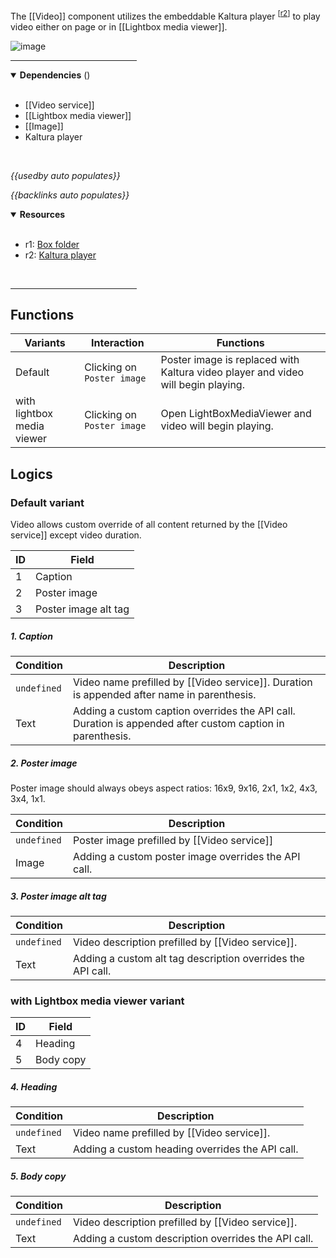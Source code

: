 <!-- category start --><!-- category end -->

The [[Video]] component utilizes the embeddable Kaltura player <sup>[[r2](#resources)]</sup> to play video either on page or in [[Lightbox media viewer]].

![image](https://user-images.githubusercontent.com/3793636/119056886-12b23f00-b991-11eb-8bbc-e74e60c687e1.png)

<hr width="40%" />

<!-- toc start open="true" --><!-- toc end -->

<details open="true">
  <summary><strong>Dependencies</strong> (<!-- dependencyCount start --><!-- dependencyCount end -->)</summary><br />

- [[Video service]]
- [[Lightbox media viewer]]
- [[Image]]
- Kaltura player

<br />
</details>

<!-- usedby start open="true" -->
*{{usedby auto populates}}*
<!-- usedby end -->

<!-- backlinks start open="true" -->
*{{backlinks auto populates}}*
<!-- backlinks end -->

<a name="resources"></a>
<details open="true">
  <summary><strong>Resources</strong></summary><br />

- r1: [Box folder](https://ibm.box.com/s/9q7rdj73m32hufcw1xwl1td6nr88rghm)
- r2: [Kaltura player](http://player.kaltura.com/docs/api)

<br />
</details>

<hr width="40%" />

## Functions

| Variants | Interaction | Functions |
| -------- | ----------- | --------- |
| Default | Clicking on `Poster image` | Poster image is replaced with Kaltura video player and video will begin playing. |  
| with lightbox media viewer | Clicking on `Poster image` | Open LightBoxMediaViewer and video will begin playing. |


## Logics

### Default variant

Video allows custom override of all content returned by the [[Video service]] except video duration.

| ID  | Field |
| --- | ----- |
| 1   | Caption |
| 2   | Poster image |
| 3   | Poster image alt tag |

##### 1. Caption

| Condition | Description |
| --------- | ----------- |
| `undefined` | Video name prefilled by [[Video service]]. Duration is appended after name in parenthesis. |
| Text | Adding a custom caption overrides the API call. Duration is appended after custom caption in parenthesis. |

##### 2. Poster image

Poster image should always obeys aspect ratios: 16x9, 9x16, 2x1, 1x2, 4x3, 3x4, 1x1.

| Condition | Description |
| --------- | ----------- |
| `undefined` | Poster image prefilled by [[Video service]] |
| Image | Adding a custom poster image overrides the API call. |

##### 3. Poster image alt tag

| Condition | Description |
| --------- | ----------- |
| `undefined` | Video description prefilled by [[Video service]]. |
| Text | Adding a custom alt tag description overrides the API call. |


### with Lightbox media viewer variant

| ID  | Field |
| --- | ----- |
| 4   | Heading |
| 5   | Body copy |

##### 4. Heading

| Condition | Description |
| --------- | ----------- |
| `undefined` | Video name prefilled by [[Video service]]. |
| Text | Adding a custom heading overrides the API call. |

##### 5. Body copy

| Condition | Description |
| --------- | ----------- |
| `undefined` | Video description prefilled by [[Video service]]. |
| Text | Adding a custom description overrides the API call. |
